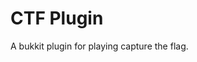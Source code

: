 # CTF Plugin

A bukkit plugin for playing capture the flag.

[//]: # "TODO add more documentation"
[//]: # "uwu :3"
